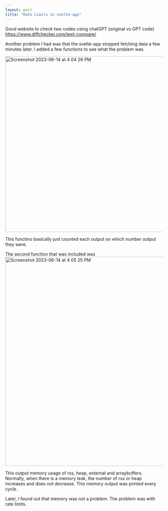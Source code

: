 ```yaml
---
layout: post
title: "Rate Limits in svelte-app"
---
```


Good website to check two codes using chatGPT (original vs GPT code)
https://www.diffchecker.com/text-compare/

Another problem I had was that the svelte-app stopped fetching data a few minutes later.
I added a few functions to see what the problem was.

<img width="562" alt="Screenshot 2023-06-14 at 4 04 26 PM" src="https://github.com/60eokk/60eokk.github.io/assets/117603244/3e4817c2-5bab-43d2-9e9f-cfbe11d60923">

This functino basically just counted each output on which number output they were.

The second function that was included was
<img width="669" alt="Screenshot 2023-06-14 at 4 05 25 PM" src="https://github.com/60eokk/60eokk.github.io/assets/117603244/24271239-8a6b-486e-af6c-e8b3f68ec512">

This output memory usage of rss, heap, external and arraybuffers. 
Normally, when there is a memory leak, the number of rss or heap increases and does not decrease.
This memory output was printed every cycle.

Later, I found out that memory was not a problem.
The problem was with rate limits.
